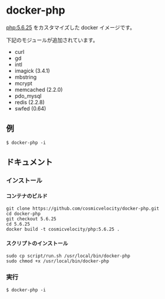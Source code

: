 # docker-php

[php:5.6.25](https://hub.docker.com/_/php/) をカスタマイズした docker イメージです。

下記のモジュールが追加されています。

- curl
- gd
- intl
- imagick (3.4.1)
- mbstring
- mcrypt
- memcached (2.2.0)
- pdo_mysql
- redis (2.2.8)
- swfed (0.64)

## 例

    $ docker-php -i

## ドキュメント

### インストール

#### コンテナのビルド

    git clone https://github.com/cosmicvelocity/docker-php.git
    cd docker-php
    git checkout 5.6.25
    cd 5.6.25
    docker build -t cosmicvelocity/php:5.6.25 .

#### スクリプトのインストール

    sudo cp script/run.sh /usr/local/bin/docker-php
    sudo chmod +x /usr/local/bin/docker-php

### 実行

    $ docker-php -i
